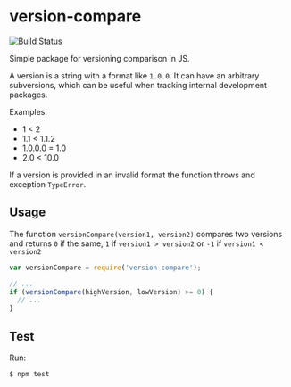 # version-compare

[![Build Status](https://api.travis-ci.org/gabiz/version-compare.svg)](https://travis-ci.org/gabiz/version-compare)

Simple package for versioning comparison in JS.

A version is a string with a format like `1.0.0`. It can have an arbitrary subversions, which can be useful when tracking internal development packages.

Examples:

* 1 < 2
* 1.1 < 1.1.2
* 1.0.0.0 = 1.0
* 2.0 < 10.0

If a version is provided in an invalid format the function throws and exception `TypeError`.

## Usage

The function `versionCompare(version1, version2)` compares two versions and returns `0` if the same, `1` if `version1 > version2` or `-1` if `version1 < version2`

```javascript
var versionCompare = require('version-compare');

// ...
if (versionCompare(highVersion, lowVersion) >= 0) {
  // ...
}

```

## Test

Run:

```
$ npm test
```
